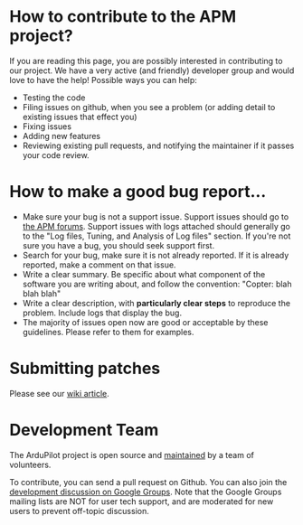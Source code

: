 # How to contribute to the APM project?

If you are reading this page, you are possibly interested in contributing to our project.  We have a very active (and friendly) developer group and would love to have the help!  Possible ways you can help:

* Testing the code
* Filing issues on github, when you see a problem (or adding detail to existing issues that effect you)
* Fixing issues
* Adding new features
* Reviewing existing pull requests, and notifying the maintainer if it passes your code review.

# How to make a good bug report...

* Make sure your bug is not a support issue. Support issues should go to [the APM forums](http://ardupilot.com/forum/). Support issues with logs attached should generally go to the "Log files, Tuning, and Analysis of Log files" section. If you're not sure you have a bug, you should seek support first.
* Search for your bug, make sure it is not already reported. If it is already reported, make a comment on that issue.
* Write a clear summary. Be specific about what component of the software you are writing about, and follow the convention: "Copter: blah blah blah"
* Write a clear description, with **particularly clear steps** to reproduce the problem. Include logs that display the bug. 
* The majority of issues open now are good or acceptable by these guidelines. Please refer to them for examples.

# Submitting patches

Please see our [wiki article](http://dev.ardupilot.com/wiki/submitting-patches-back-to-master/).

# Development Team

The ArduPilot project is open source and [maintained](MAINTAINERS.md) by a team of volunteers.

To contribute, you can send a pull request on Github. You can also
join the [development discussion on Google
Groups](https://groups.google.com/forum/?fromgroups#!forum/drones-discuss). Note
that the Google Groups mailing lists are NOT for user tech support,
and are moderated for new users to prevent off-topic discussion.
